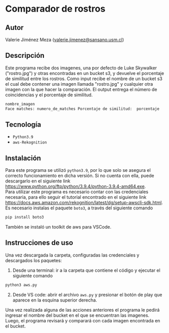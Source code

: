 # Comparador de rostros
## Autor
Valerie Jiménez Meza (valerie.jimenez@sansano.usm.cl)  

## Descripción
Este programa recibe dos imagenes, una por defecto de Luke Skywalker ("rostro.jpg") y otras encontradas en un bucket s3, y devuelve el porcentaje de similitud entre los rostros. Como input recibe el nombre de un bucket s3 el cual debe contener una imagen llamada "rostro.jpg" y cualquier otra imagen con la que hacer la comparación.  El output entrega el número de coincidencias y el porcentaje de similitud.
```sh
nombre_imagen
Face matches: numero_de_matches Porcentaje de similitud:  porcentaje
```

## Tecnología
- `Python3.9`
- `aws-Rekognition`

## Instalación
Para este programa se utilizó `python3.9`, por lo que solo se asegura el correcto funcionamiento en dicha versión. Si no cuenta con ella, puede descargarlo en el siguiente link https://www.python.org/ftp/python/3.9.4/python-3.9.4-amd64.exe.    
Para utilizar este programa es necesario contar con las credenciales necesaria, para ello seguir el tutorial encontrado en el siguiente link https://docs.aws.amazon.com/rekognition/latest/dg/setup-awscli-sdk.html.  
Es necesario instalas el paquete `boto3`, a través del siguiente comando
```sh
pip install boto3
```
También se instaló un toolkit de aws para VSCode.

## Instrucciones de uso
Una vez descargada la carpeta, configuradas las credenciales y descargados los paquetes:
1. Desde una terminal: ir a la carpeta que contiene el código y ejecutar el siguiente comando
```sh
python3 aws.py
```
2. Desde VS code: abrir el archivo `aws.py` y presionar el botón de play que aparece en la esquina superior derecha.

Una vez realizada alguna de las acciones anteriores el programa le pedirá ingresar el nombre del bucket en el que se encuentran las imagenes. Luego, el programa revisará y comparará con cada imagen encontrada en el bucket.
